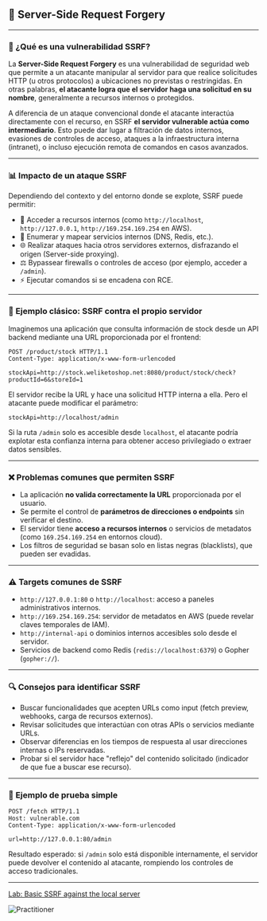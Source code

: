 ## 🧠 Server-Side Request Forgery 

---

### 🔎 ¿Qué es una vulnerabilidad SSRF?

La **Server-Side Request Forgery** es una vulnerabilidad de seguridad web que permite a un atacante manipular al servidor para que realice solicitudes HTTP (u otros protocolos) a ubicaciones no previstas o restringidas. En otras palabras, **el atacante logra que el servidor haga una solicitud en su nombre**, generalmente a recursos internos o protegidos.

A diferencia de un ataque convencional donde el atacante interactúa directamente con el recurso, en SSRF **el servidor vulnerable actúa como intermediario**. Esto puede dar lugar a filtración de datos internos, evasiones de controles de acceso, ataques a la infraestructura interna (intranet), o incluso ejecución remota de comandos en casos avanzados.

---

### 📊 Impacto de un ataque SSRF

Dependiendo del contexto y del entorno donde se explote, SSRF puede permitir:

* 🔐 Acceder a recursos internos (como `http://localhost`, `http://127.0.0.1`, `http://169.254.169.254` en AWS).
* 🔁 Enumerar y mapear servicios internos (DNS, Redis, etc.).
* 🌐 Realizar ataques hacia otros servidores externos, disfrazando el origen (Server-side proxying).
* ⚖️ Bypassear firewalls o controles de acceso (por ejemplo, acceder a `/admin`).
* ⚡️ Ejecutar comandos si se encadena con RCE.

---

### 🧨 Ejemplo clásico: SSRF contra el propio servidor

Imaginemos una aplicación que consulta información de stock desde un API backend mediante una URL proporcionada por el frontend:

```
POST /product/stock HTTP/1.1
Content-Type: application/x-www-form-urlencoded

stockApi=http://stock.weliketoshop.net:8080/product/stock/check?productId=6&storeId=1
```

El servidor recibe la URL y hace una solicitud HTTP interna a ella. Pero el atacante puede modificar el parámetro:

```
stockApi=http://localhost/admin
```

Si la ruta `/admin` solo es accesible desde `localhost`, el atacante podría explotar esta confianza interna para obtener acceso privilegiado o extraer datos sensibles.

---

### ❌ Problemas comunes que permiten SSRF

* La aplicación **no valida correctamente la URL** proporcionada por el usuario.
* Se permite el control de **parámetros de direcciones o endpoints** sin verificar el destino.
* El servidor tiene **acceso a recursos internos** o servicios de metadatos (como `169.254.169.254` en entornos cloud).
* Los filtros de seguridad se basan solo en listas negras (blacklists), que pueden ser evadidas.

---

### ⚠️ Targets comunes de SSRF

* `http://127.0.0.1:80` o `http://localhost`: acceso a paneles administrativos internos.
* `http://169.254.169.254`: servidor de metadatos en AWS (puede revelar claves temporales de IAM).
* `http://internal-api` o dominios internos accesibles solo desde el servidor.
* Servicios de backend como Redis (`redis://localhost:6379`) o Gopher (`gopher://`).

---

### 🔍 Consejos para identificar SSRF

* Buscar funcionalidades que acepten URLs como input (fetch preview, webhooks, carga de recursos externos).
* Revisar solicitudes que interactúan con otras APIs o servicios mediante URLs.
* Observar diferencias en los tiempos de respuesta al usar direcciones internas o IPs reservadas.
* Probar si el servidor hace "reflejo" del contenido solicitado (indicador de que fue a buscar ese recurso).

---

### 🔧 Ejemplo de prueba simple

```http
POST /fetch HTTP/1.1
Host: vulnerable.com
Content-Type: application/x-www-form-urlencoded

url=http://127.0.0.1:80/admin
```

Resultado esperado: si `/admin` solo está disponible internamente, el servidor puede devolver el contenido al atacante, rompiendo los controles de acceso tradicionales.

---

[Lab: Basic SSRF against the local server](1_Basic_SSRF_against_the_local_server.md)  

![Practitioner](https://img.shields.io/badge/level-Apprentice-green) 


